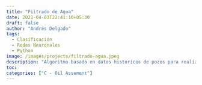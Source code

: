 ```yaml
---
title: "Filtrado de Agua"
date: 2021-04-03T22:41:10+05:30
draft: false
author: "Andrés Delgado"
tags:
  - Clasificación
  - Redes Neuronales
  - Python
image: /images/projects/filtrado-agua.jpeg
description: "Algoritmo basado en datos historicos de pozos para realizar un pronostico de filtrado de agua"
toc:
categories: ["C - Oil Assement"]
---
```

